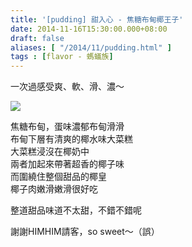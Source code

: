 ```yaml
---
title: '[pudding] 甜入心 - 焦糖布甸椰王子'
date: 2014-11-16T15:30:00.000+08:00
draft: false
aliases: [ "/2014/11/pudding.html" ]
tags : [flavor - 螞蟻族]
---
```


一次過感受爽、軟、滑、濃～  

[![](https://1.bp.blogspot.com/-Rzg6yBhd7Zo/XE2-pZ_Yc3I/AAAAAAAAHxo/TJKm37LnHMo-dUjI6tn21kbVniUGhf0ygCLcBGAs/s640/15172021533_b52077b073_z.jpg)](https://1.bp.blogspot.com/-Rzg6yBhd7Zo/XE2-pZ_Yc3I/AAAAAAAAHxo/TJKm37LnHMo-dUjI6tn21kbVniUGhf0ygCLcBGAs/s1600/15172021533_b52077b073_z.jpg)

焦糖布甸，蛋味濃郁布甸滑滑  
布甸下層有清爽的椰水味大菜糕  
大菜糕浸沒在椰奶中  
兩者加起來帶著超香的椰子味  
而圍繞住整個甜品的椰皇  
椰子肉嫩滑嫩滑很好吃  
  
整道甜品味道不太甜，不錯不錯呢  
  
謝謝HIMHIM請客，so sweet～（誤）